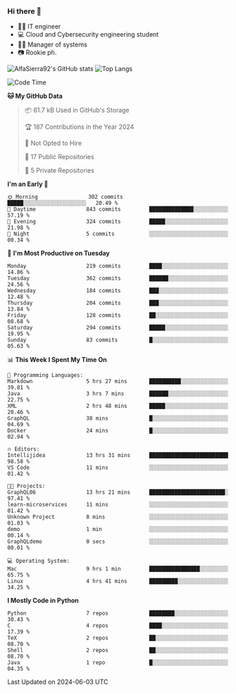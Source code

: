 ### Hi there 👋
- 👨‍💻 IT engineer
- 💻 Cloud and Cybersecurity engineering student
- 👨‍💼 Manager of systems
- 📷 Rookie ph.


![AlfaSierra92's GitHub stats](https://github-readme-stats.vercel.app/api?username=AlfaSierra92&theme=nord)
![Top Langs](https://github-readme-stats.vercel.app/api/top-langs/?username=AlfaSierra92&theme=nord&layout=compact)

<!--START_SECTION:waka-->
![Code Time](http://img.shields.io/badge/Code%20Time-127%20hrs%2045%20mins-blue)

**🐱 My GitHub Data** 

> 📦 61.7 kB Used in GitHub's Storage 
 > 
> 🏆 187 Contributions in the Year 2024
 > 
> 🚫 Not Opted to Hire
 > 
> 📜 17 Public Repositories 
 > 
> 🔑 5 Private Repositories 
 > 
**I'm an Early 🐤** 

```text
🌞 Morning                302 commits         █████░░░░░░░░░░░░░░░░░░░░   20.49 % 
🌆 Daytime                843 commits         ██████████████░░░░░░░░░░░   57.19 % 
🌃 Evening                324 commits         █████░░░░░░░░░░░░░░░░░░░░   21.98 % 
🌙 Night                  5 commits           ░░░░░░░░░░░░░░░░░░░░░░░░░   00.34 % 
```
📅 **I'm Most Productive on Tuesday** 

```text
Monday                   219 commits         ████░░░░░░░░░░░░░░░░░░░░░   14.86 % 
Tuesday                  362 commits         ██████░░░░░░░░░░░░░░░░░░░   24.56 % 
Wednesday                184 commits         ███░░░░░░░░░░░░░░░░░░░░░░   12.48 % 
Thursday                 204 commits         ███░░░░░░░░░░░░░░░░░░░░░░   13.84 % 
Friday                   128 commits         ██░░░░░░░░░░░░░░░░░░░░░░░   08.68 % 
Saturday                 294 commits         █████░░░░░░░░░░░░░░░░░░░░   19.95 % 
Sunday                   83 commits          █░░░░░░░░░░░░░░░░░░░░░░░░   05.63 % 
```


📊 **This Week I Spent My Time On** 

```text
💬 Programming Languages: 
Markdown                 5 hrs 27 mins       ██████████░░░░░░░░░░░░░░░   39.81 % 
Java                     3 hrs 7 mins        ██████░░░░░░░░░░░░░░░░░░░   22.75 % 
XML                      2 hrs 48 mins       █████░░░░░░░░░░░░░░░░░░░░   20.46 % 
GraphQL                  38 mins             █░░░░░░░░░░░░░░░░░░░░░░░░   04.69 % 
Docker                   24 mins             █░░░░░░░░░░░░░░░░░░░░░░░░   02.94 % 

🔥 Editors: 
Intellijidea             13 hrs 31 mins      █████████████████████████   98.58 % 
VS Code                  11 mins             ░░░░░░░░░░░░░░░░░░░░░░░░░   01.42 % 

🐱‍💻 Projects: 
GraphQL06                13 hrs 21 mins      ████████████████████████░   97.41 % 
learn-microservices      11 mins             ░░░░░░░░░░░░░░░░░░░░░░░░░   01.42 % 
Unknown Project          8 mins              ░░░░░░░░░░░░░░░░░░░░░░░░░   01.03 % 
demo                     1 min               ░░░░░░░░░░░░░░░░░░░░░░░░░   00.14 % 
GraphQLdemo              0 secs              ░░░░░░░░░░░░░░░░░░░░░░░░░   00.01 % 

💻 Operating System: 
Mac                      9 hrs 1 min         ████████████████░░░░░░░░░   65.75 % 
Linux                    4 hrs 41 mins       █████████░░░░░░░░░░░░░░░░   34.25 % 
```

**I Mostly Code in Python** 

```text
Python                   7 repos             ████████░░░░░░░░░░░░░░░░░   30.43 % 
C                        4 repos             ████░░░░░░░░░░░░░░░░░░░░░   17.39 % 
TeX                      2 repos             ██░░░░░░░░░░░░░░░░░░░░░░░   08.70 % 
Shell                    2 repos             ██░░░░░░░░░░░░░░░░░░░░░░░   08.70 % 
Java                     1 repo              █░░░░░░░░░░░░░░░░░░░░░░░░   04.35 % 
```




 Last Updated on 2024-06-03 UTC
<!--END_SECTION:waka-->

<!--
**AlfaSierra92/AlfaSierra92** is a ✨ _special_ ✨ repository because its `README.md` (this file) appears on your GitHub profile.

Here are some ideas to get you started:

- 🔭 I’m currently working on ...
- 🌱 I’m currently learning ...
- 👯 I’m looking to collaborate on ...
- 🤔 I’m looking for help with ...
- 💬 Ask me about ...
- 📫 How to reach me: ...
- 😄 Pronouns: ...
- ⚡ Fun fact: ...
-->
